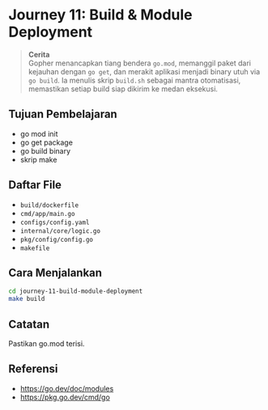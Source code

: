 # Journey 11: Build & Module Deployment
> **Cerita**  
Gopher menancapkan tiang bendera `go.mod`, memanggil paket dari kejauhan dengan `go get`, dan merakit aplikasi menjadi binary utuh via `go build`. Ia menulis skrip `build.sh` sebagai mantra otomatisasi, memastikan setiap build siap dikirim ke medan eksekusi.


## Tujuan Pembelajaran
- go mod init
- go get package
- go build binary
- skrip make

## Daftar File
- `build/dockerfile`
- `cmd/app/main.go`
- `configs/config.yaml`
- `internal/core/logic.go`
- `pkg/config/config.go`
- `makefile`

## Cara Menjalankan
```bash
cd journey-11-build-module-deployment
make build
```

## Catatan
Pastikan go.mod terisi.

## Referensi
- https://go.dev/doc/modules
- https://pkg.go.dev/cmd/go